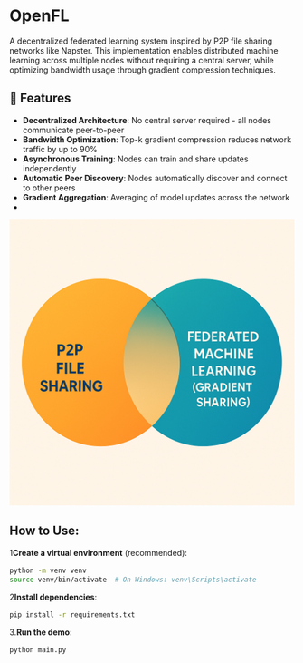 # OpenFL

A decentralized federated learning system inspired by P2P file sharing networks like Napster. This implementation enables distributed machine learning across multiple nodes without requiring a central server, while optimizing bandwidth usage through gradient compression techniques.

## 🚀 Features

- **Decentralized Architecture**: No central server required - all nodes communicate peer-to-peer
- **Bandwidth Optimization**: Top-k gradient compression reduces network traffic by up to 90%
- **Asynchronous Training**: Nodes can train and share updates independently
- **Automatic Peer Discovery**: Nodes automatically discover and connect to other peers
- **Gradient Aggregation**: Averaging of model updates across the network
- 
![ChatGPT Image May 31, 2025, 08_41_03 AM](docs/image.png)

## How to Use:

1**Create a virtual environment** (recommended):
```bash
python -m venv venv
source venv/bin/activate  # On Windows: venv\Scripts\activate
```

2**Install dependencies**:
```bash
pip install -r requirements.txt
```

3.**Run the demo**:

```
python main.py
```
